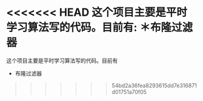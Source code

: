 <<<<<<< HEAD
这个项目主要是平时学习算法写的代码。目前有:
＊布隆过滤器
=======
这个项目主要是平时学习算法写的代码。目前有
- 布隆过滤器
>>>>>>> 54bd2a36fea8293615dd7e316871d01751a70f05
